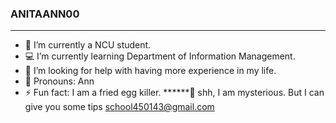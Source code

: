 ### ANITAANN00
***
- 🏫 I’m currently a NCU student.
- 💻 I’m currently learning Department of Information Management.
- 🤩 I’m looking for help with having more experience in my life.
- 💫 Pronouns: Ann
- ⚡ Fun fact: I am a fried egg killer.
 ******💬 shh, I am mysterious. But I can give you some tips school450143@gmail.com
<!--
**AnitaAnn00/AnitaAnn00** is a ✨ _special_ ✨ repository because its `README.md` (this file) appears on your GitHub profile.

Here are some ideas to get you started:

- 🔭 I’m currently a NCU student.
- 🌱 I’m currently learning Department of Information Management.
- 👯 I’m looking to collaborate on website construction.
- 🤔 I’m looking for help with having more experience in my life.
- 💬 Ask me about my habit.
- 📫 How to reach me: school450143@gmail.com
- 😄 Pronouns: Ann
- ⚡ Fun fact: I am a fried egg killer.
-->
